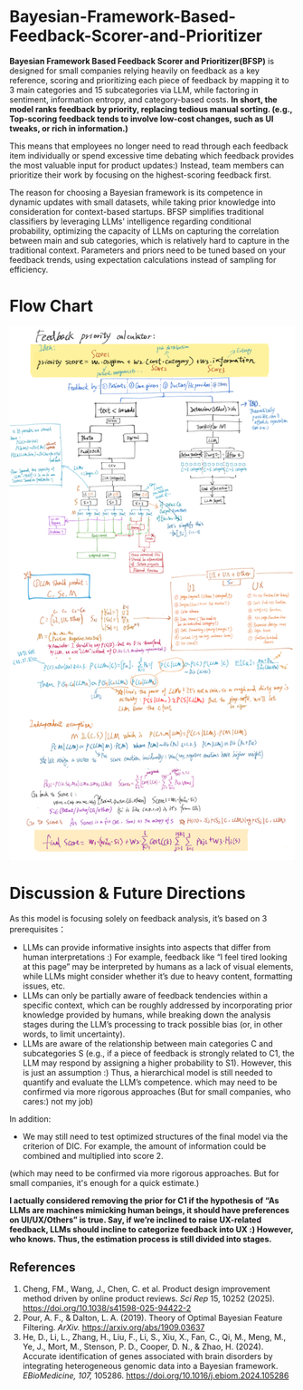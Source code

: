 # Bayesian-Framework-Based-Feedback-Scorer-and-Prioritizer


**Bayesian Framework Based Feedback Scorer and Prioritizer(BFSP)** is designed for small companies relying heavily on feedback as a key reference, scoring and prioritizing each piece of feedback by mapping it to 3 main categories and 15 subcategories via LLM, while factoring in sentiment, information entropy, and category-based costs. **In short, the model ranks feedback by priority, replacing tedious manual sorting. (e.g., Top-scoring feedback tends to involve low-cost changes, such as UI tweaks, or rich in information.)** 


This means that employees no longer need to read through each feedback item individually or spend excessive time debating which feedback provides the most valuable input for product updates:) Instead, team members can prioritize their work by focusing on the highest-scoring feedback first.


The reason for choosing a Bayesian framework is its competence in dynamic updates with small datasets, while taking prior knowledge into consideration for context-based startups. BFSP simplifies traditional classifiers by leveraging LLMs' intelligence regarding conditional probability, optimizing the capacity of LLMs on capturing the correlation between main and sub categories, which is relatively hard to capture in the traditional context. Parameters and priors need to be tuned based on your feedback trends, using expectation calculations instead of sampling for efficiency.

# Flow Chart

![Draft](Image/Draft.png)

# Discussion & Future Directions

As this model is focusing solely on feedback analysis, it’s based on 3 prerequisites：
- LLMs can provide informative insights into aspects that differ from human interpretations :) For example, feedback like “I feel tired looking at this page” may be interpreted by humans as a lack of visual elements, while LLMs might consider whether it’s due to heavy content, formatting issues, etc.
- LLMs can only be partially aware of feedback tendencies within a specific context, which can be roughly addressed by incorporating prior knowledge provided by humans, while breaking down the analysis stages during the LLM’s processing to track possible bias (or, in other words, to limit uncertainty).
- LLMs are aware of the relationship between main categories C and subcategories S (e.g., if a piece of feedback is strongly related to C1, the LLM may respond by assigning a higher probability to S1). However, this is just an assumption :) Thus, a hierarchical model is still needed to quantify and evaluate the LLM’s competence.
which may need to be confirmed via more rigorous approaches (But for small companies, who cares:) not my job)

In addition:
- We may still need to test optimized structures of the final model via the criterion of DIC. For example, the amount of information could be combined and multiplied into score 2.

(which may need to be confirmed via more rigorous approaches. But for small companies, it's enough for a quick estimate.)

**I actually considered removing the prior for C1 if the hypothesis of “As LLMs are machines mimicking human beings, it should have preferences on UI/UX/Others” is true. Say, if we’re inclined to raise UX-related feedback, LLMs should incline to categorize feedback into UX :) However, who knows. Thus, the estimation process is still divided into stages.**

## References
1. Cheng, FM., Wang, J., Chen, C. et al. Product design improvement method driven by online product reviews. *Sci Rep* 15, 10252 (2025). https://doi.org/10.1038/s41598-025-94422-2 
2. Pour, A. F., & Dalton, L. A. (2019). Theory of Optimal Bayesian Feature Filtering. *ArXiv.* https://arxiv.org/abs/1909.03637
3. He, D., Li, L., Zhang, H., Liu, F., Li, S., Xiu, X., Fan, C., Qi, M., Meng, M., Ye, J., Mort, M., Stenson, P. D., Cooper, D. N., & Zhao, H. (2024). Accurate identification of genes associated with brain disorders by integrating heterogeneous genomic data into a Bayesian framework. *EBioMedicine, 107,* 105286. https://doi.org/10.1016/j.ebiom.2024.105286



